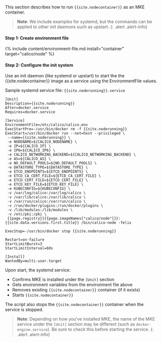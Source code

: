 This section describes how to run `{{site.nodecontainer}}` as an MKE container.

> **Note**: We include examples for systemd, but the commands can be
> applied to other init daemons such as upstart.
{: .alert .alert-info}

#### Step 1: Create environment file

{% include content/environment-file.md install="container" target="calico/node" %}

#### Step 2: Configure the init system

Use an init daemon (like systemd or upstart) to start the the {{site.nodecontainer}} image as a service using the EnvironmentFile values.

Sample systemd service file: `{{site.noderunning}}.service`

```shell
[Unit]
Description={{site.noderunning}}
After=docker.service
Requires=docker.service

[Service]
EnvironmentFile=/etc/calico/calico.env
ExecStartPre=-/usr/bin/docker rm -f {{site.noderunning}}
ExecStart=/usr/bin/docker run --net=host --privileged \
 --name={{site.noderunning}} \
 -e NODENAME=${CALICO_NODENAME} \
 -e IP=${CALICO_IP} \
 -e IP6=${CALICO_IP6} \
 -e CALICO_NETWORKING_BACKEND=${CALICO_NETWORKING_BACKEND} \
 -e AS=${CALICO_AS} \
 -e NO_DEFAULT_POOLS=${NO_DEFAULT_POOLS} \
 -e DATASTORE_TYPE=${DATASTORE_TYPE} \
 -e ETCD_ENDPOINTS=${ETCD_ENDPOINTS} \
 -e ETCD_CA_CERT_FILE=${ETCD_CA_CERT_FILE} \
 -e ETCD_CERT_FILE=${ETCD_CERT_FILE} \
 -e ETCD_KEY_FILE=${ETCD_KEY_FILE} \
 -e KUBECONFIG=${KUBECONFIG} \
 -v /var/log/calico:/var/log/calico \
 -v /var/lib/calico:/var/lib/calico \
 -v /var/run/calico:/var/run/calico \
 -v /run/docker/plugins:/run/docker/plugins \
 -v /lib/modules:/lib/modules \
 -v /etc/pki:/pki \
 {{page.registry}}{{page.imageNames["calico/node"]}}:{{site.data.versions.first.title}} /bin/calico-node -felix

ExecStop=-/usr/bin/docker stop {{site.noderunning}}

Restart=on-failure
StartLimitBurst=3
StartLimitInterval=60s

[Install]
WantedBy=multi-user.target
```

Upon start, the systemd service:

  - Confirms MKE is installed under the `[Unit]` section
  - Gets environment variables from the environment file above
  - Removes existing `{{site.nodecontainer}}` container (if it exists)
  - Starts `{{site.nodecontainer}}`

The script also stops the `{{site.nodecontainer}}` container when the service is stopped.

> **Note**: Depending on how you've installed MKE, the name of the MKE service
> under the `[Unit]` section may be different (such as `docker-engine.service`).
> Be sure to check this before starting the service.
{: .alert .alert-info}

